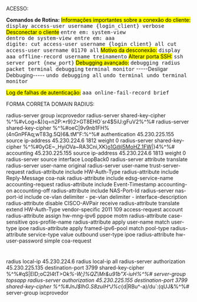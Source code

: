 ACESSO:


**Comandos de Rotina:**
<mark class="hltr-r">Informações importantes sobre a conexão do cliente:</mark>
<span style="font-size: 14px; font-family:monospace">display access-user username {login_client} verbose</span>
<mark class="hltr-r">Desconectar o cliente</mark>
<span style="font-size: 14px; font-family:monospace">entre em: system-view  
dentro de system-view entre em: aaa  
digite: cut access-user username {login_client} all
</span>
<span style="font-size: 14px; font-family:monospace">cut access-user username 01170 all</span>
<mark class="hltr-r">Motivo da desconexão:</mark>
<span style="font-size: 14px; font-family:monospace">display aaa offline-record username treinamento</span>
<mark class="hltr-r">Alterar porta SSH:</mark>
<span style="font-size: 14px; font-family:monospace">ssh server port {new_port}</span>
<mark class="hltr-r">Debugging avançado:</mark>
<span style="font-size: 14px; font-family:monospace">debugging radius packet
</span>
<span style="font-size: 14px; font-family:monospace">terminal debugging</span>
<span style="font-size: 14px; font-family:monospace">terminal monitor</span>
-----Desligar Debbuging-----
<span style="font-size: 14px; font-family:monospace">undo debugging all</span>
<span style="font-size: 14px; font-family:monospace">undo terminal
</span>
<span style="font-size: 14px; font-family:monospace">undo terminal monitor
</span>

<mark class="hltr-r">Log de falhas de autenticação:</mark>
<span style="font-size: 14px; font-family:monospace">aaa online-fail-record brief</span>




FORMA CORRETA DOMAIN RADIUS:


radius-server group ixcprovedor
 radius-server shared-key-cipher %^%#vLog=&)}q=n2P:*r9}2>GT8EHO`sr4$5iU:gFuV2%^%#
 radius-server shared-key-cipher %^%#oeC|9v9nb1FH%(4nGnPFAq;wT83g.5Q)6&.tM"F:%^%# authentication 45.230.225.155 source ip-address 45.230.224.6 1812 weight 0
 radius-server shared-key-cipher %^%#0yGE~_HyiOVa~RA3Cni,XK)o1G@l5MoHZ.1FW|}4%^%# accounting 45.230.225.155 source ip-address 45.230.224.6 1813 weight 0
 radius-server source interface LoopBack0
 radius-server attribute translate
 radius-server user-name original
 radius-server user-name trust-server-request 
 radius-attribute include HW-Auth-Type
 radius-attribute include Reply-Message coa-nak
 radius-attribute include edsg-service-name accounting-request
 radius-attribute include Event-Timestamp accounting-on accounting-off 
 radius-attribute include NAS-Port-Id
 radius-server nas-port-id include ce-vlan delimiter - pe-vlan delimiter - interface-description
 radius-attribute disable CISCO-AVPair receive
 radius-attribute translate extend HW-Auth-Type vendor-specific 2011 109 access-request account 
 radius-attribute assign hw-mng-ipv6 pppoe motm 
 radius-attribute case-sensitive qos-profile-name
 radius-attribute apply user-name match user-type ipoe
 radius-attribute apply framed-ipv6-pool match pool-type
 radius-attribute service-type value outbound user-type ipoe 
 radius-attribute hw-user-password simple coa-request
#
radius local-ip 45.230.224.6
radius local-ip all
radius-server authorization 45.230.225.135 destination-port 3799 shared-key-cipher %^%#qS|EID;oC2l4tT>O*k%-W;]%QZ\Mr&u91b"X-iuH%^%# server-group topsapp
radius-server authorization 45.230.225.155 destination-port 3799 shared-key-cipher %^%#JnJ$IhG\.S8zuIH^J%c*{d|RBu^-a)/du`:(qUJ&%^%# server-group ixcprovedor
#

